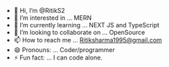 - 👋 Hi, I’m @RitikS2
- 👀 I’m interested in ... MERN
- 🌱 I’m currently learning ... NEXT JS and TypeScript
- 💞️ I’m looking to collaborate on ... OpenSource
- 📫 How to reach me ... Ritiksharma1995@gmail.com
- 😄 Pronouns: ... Coder/programmer
- ⚡ Fun fact: ... I can code alone.

<!---
RitikS2/RitikS2 is a ✨ special ✨ repository because its `README.md` (this file) appears on your GitHub profile.
You can click the Preview link to take a look at your changes.
--->

